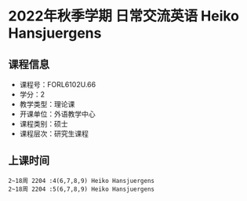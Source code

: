 # 2022年秋季学期 日常交流英语 Heiko Hansjuergens






## 课程信息

- 课程号：FORL6102U.66
- 学分：2
- 教学类型：理论课
- 开课单位：外语教学中心
- 课程类别：硕士
- 课程层次：研究生课程

## 上课时间

```
2~18周 2204 :4(6,7,8,9) Heiko Hansjuergens
2~18周 2204 :5(6,7,8,9) Heiko Hansjuergens
```

